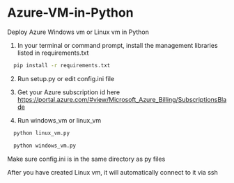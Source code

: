 
# Azure-VM-in-Python
Deploy Azure Windows vm or Linux vm in Python


1. In your terminal or command prompt, install the management libraries listed in requirements.txt


```bash
  pip install -r requirements.txt
```



2. Run setup.py or edit config.ini file

3. Get your Azure subscription id here https://portal.azure.com/#view/Microsoft_Azure_Billing/SubscriptionsBlade

4. Run windows_vm or linux_vm
```bash
  python linux_vm.py
```

```bash
  python windows_vm.py
```

Make sure config.ini is in the same directory as py files


After you have created Linux vm, it will automatically connect to it via ssh
